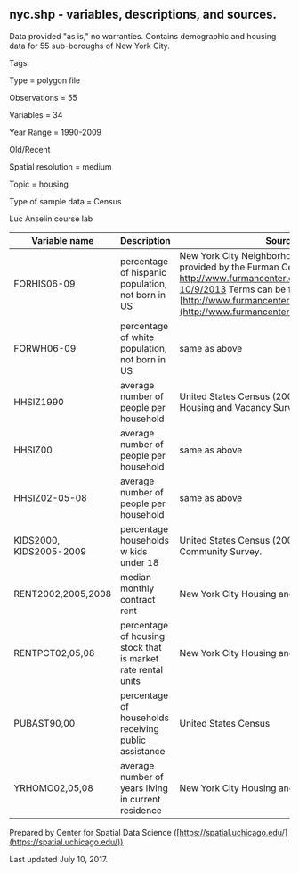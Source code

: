 nyc.shp - variables, descriptions, and sources.
-----------------------------------------------
<script>
  var map = L.map('map').setView([28.601151, 84.115914], 6);
  L.tileLayer('https://api.tiles.mapbox.com/v4/{id}/{z}/{x}/{y}.png?access_token=pk.eyJ1IjoibWFwYm94IiwiYSI6ImNpejY4NXVycTA2emYycXBndHRqcmZ3N3gifQ.rJcFIG214AriISLbB6B5aw', { <!--this is the URL for the nyc Geojson-->
		maxZoom: 18,
		attribution: 'Map data &copy; <a href="http://openstreetmap.org">OpenStreetMap</a> contributors, ' +
			'<a href="http://creativecommons.org/licenses/by-sa/2.0/">CC-BY-SA</a>, ' +
			'Imagery © <a href="http://mapbox.com">Mapbox</a>',
		id: 'mapbox.light'
	}).addTo(map);

  // load GeoJSON from an external file
  // load GeoJSON from an external file
  $.getJSON("../nyc.geojson",function(data){
    // add GeoJSON layer to the map once the file is loaded
    L.geoJson(data).addTo(map);
  });

</script>

Data provided "as is," no warranties. Contains demographic and housing
data for 55 sub-boroughs of New York City.

Tags:

Type = polygon file

Observations = 55

Variables = 34

Year Range = 1990-2009

Old/Recent

Spatial resolution = medium


Topic = housing

Type of sample data = Census

Luc Anselin course lab

|Variable name | Description | Source|
|--------------|-------------|-------|
|FORHIS06-09 | percentage of hispanic population, not born in US | New York City Neighborhood Information provided by the Furman Center, retrieved from [http://www.furmancenter.org/data/search on 10/9/2013](http://www.furmancenter.org/data/search%20on%2010/9/2013.) Terms can be found at [http://www.furmancenter.org/data/disclaimer](http://www.furmancenter.org/data/disclaimer/).|
|FORWH06-09 | percentage of white population, not born in US|same as above|
|HHSIZ1990 | average number of people per household | United States Census (2000), New York City Housing and Vacancy Survey.|
| HHSIZ00 | average number of people per household | same as above|
|HHSIZ02-05-08 | average number of people per household| same as above|
|KIDS2000, KIDS2005-2009|percentage households w kids under 18 |United States Census (2000), American Community Survey.|
|RENT2002,2005,2008 | median monthly contract rent|New York City Housing and Vacancy Survey|
|RENTPCT02,05,08|percentage of housing stock that is market rate rental units|New York City Housing and Vacancy Survey.
|PUBAST90,00|percentage of households receiving public assistance|United States Census
|YRHOMO02,05,08|average number of years living in current residence|New York City Housing and Vacancy Survey.|

Prepared by Center for Spatial Data Science
([https://spatial.uchicago.edu/](https://spatial.uchicago.edu/))

 Last updated July 10, 2017.
